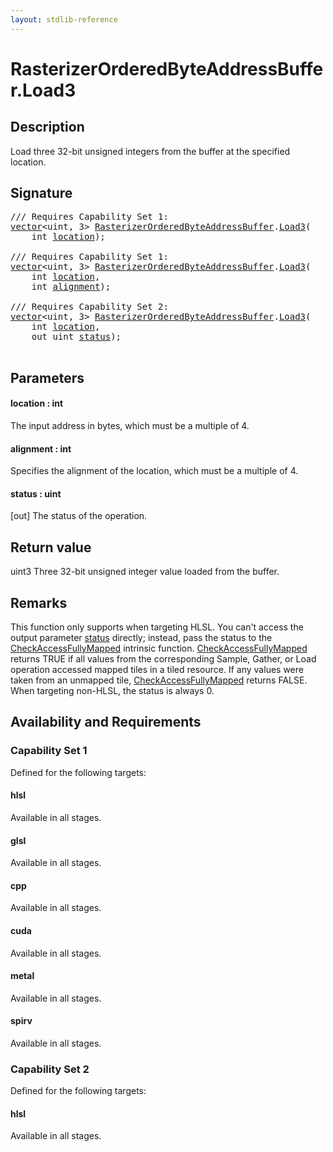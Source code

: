 ```yaml
---
layout: stdlib-reference
---
```


# RasterizerOrderedByteAddressBuffer\.Load3

## Description

Load three 32-bit unsigned integers from the buffer at the specified location.



## Signature 

<pre>
/// Requires Capability Set 1:
<a href="index.html" class="code_type">vector</a>&lt;<span class="code_keyword">uint</span>, 3&gt; <a href="index.html" class="code_type">RasterizerOrderedByteAddressBuffer</a>.<a href="load3-0.html">Load3</a>(
    <span class="code_keyword">int</span> <a href="load3-0.html#decl-location" class="code_param">location</a>);

/// Requires Capability Set 1:
<a href="index.html" class="code_type">vector</a>&lt;<span class="code_keyword">uint</span>, 3&gt; <a href="index.html" class="code_type">RasterizerOrderedByteAddressBuffer</a>.<a href="load3-0.html">Load3</a>(
    <span class="code_keyword">int</span> <a href="load3-0.html#decl-location" class="code_param">location</a>,
    <span class="code_keyword">int</span> <a href="load3-0.html#decl-alignment" class="code_param">alignment</a>);

/// Requires Capability Set 2:
<a href="index.html" class="code_type">vector</a>&lt;<span class="code_keyword">uint</span>, 3&gt; <a href="index.html" class="code_type">RasterizerOrderedByteAddressBuffer</a>.<a href="load3-0.html">Load3</a>(
    <span class="code_keyword">int</span> <a href="load3-0.html#decl-location" class="code_param">location</a>,
    <span class="code_keyword">out</span> <span class="code_keyword">uint</span> <a href="load3-0.html#decl-status" class="code_param">status</a>);

</pre>

## Parameters

####  <a id="decl-location"></a>location  : int
The input address in bytes, which must be a multiple of 4.

####  <a id="decl-alignment"></a>alignment  : int
Specifies the alignment of the location, which must be a multiple of 4.

####  <a id="decl-status"></a>status  : uint
\[out\] The status of the operation.


## Return value
<span class='code'>uint3</span> Three 32-bit unsigned integer value loaded from the buffer.


## Remarks

This function only supports when targeting HLSL.
You can't access the output parameter <span class='code'><a href="load3-0.html#decl-status" class="code_param">status</a></span> directly; instead,
pass the status to the <span class='code'><a href="checkaccessfullymapped-05bg.html">CheckAccessFullyMapped</a></span> intrinsic function.
<span class='code'><a href="checkaccessfullymapped-05bg.html">CheckAccessFullyMapped</a></span> returns TRUE if all values from the corresponding Sample,
Gather, or Load operation accessed mapped tiles in a tiled resource.
If any values were taken from an unmapped tile, <span class='code'><a href="checkaccessfullymapped-05bg.html">CheckAccessFullyMapped</a></span> returns FALSE.
When targeting non-HLSL, the status is always 0.


## Availability and Requirements

### Capability Set 1

Defined for the following targets:

#### hlsl
Available in all stages.

#### glsl
Available in all stages.

#### cpp
Available in all stages.

#### cuda
Available in all stages.

#### metal
Available in all stages.

#### spirv
Available in all stages.


### Capability Set 2

Defined for the following targets:

#### hlsl
Available in all stages.



